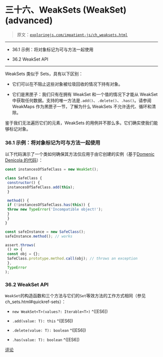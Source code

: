 # 三十六、WeakSets (WeakSet) (advanced)

> 原文：[`exploringjs.com/impatient-js/ch_weaksets.html`](https://exploringjs.com/impatient-js/ch_weaksets.html)

* * *

+   36.1 示例：将对象标记为可与方法一起使用

+   36.2 WeakSet API

* * *

WeakSets 类似于 Sets，具有以下区别：

+   它们可以在不阻止这些对象被垃圾回收的情况下持有对象。

+   它们是黑匣子：我们只有在拥有 WeakSet 和一个值的情况下才能从 WeakSet 中获取任何数据。支持的唯一方法是`.add()`、`.delete()`、`.has()`。请参阅 WeakMaps 作为黑匣子一节，了解为什么 WeakSets 不允许迭代、循环和清除。

鉴于我们无法遍历它们的元素，WeakSets 的用例并不那么多。它们确实使我们能够标记对象。

### 36.1 示例：将对象标记为可与方法一起使用

以下代码演示了一个类如何确保其方法仅应用于由它创建的实例（基于[Domenic Denicola 的代码](https://mail.mozilla.org/pipermail/es-discuss/2015-June/043027.html)）：

```js
const instancesOfSafeClass = new WeakSet();

class SafeClass {
 constructor() {
 instancesOfSafeClass.add(this);
 }

 method() {
 if (!instancesOfSafeClass.has(this)) {
 throw new TypeError('Incompatible object!');
 }
 }
}

const safeInstance = new SafeClass();
safeInstance.method(); // works

assert.throws(
 () => {
 const obj = {};
 SafeClass.prototype.method.call(obj); // throws an exception
 },
 TypeError
);
```

### 36.2 WeakSet API

`WeakSet`的构造函数和三个方法与它们的`Set`等效方法的工作方式相同（参见 ch_sets.html#quickref-sets）：

+   `new WeakSet<T>(values?: Iterable<T>)` ^([ES6])

+   `.add(value: T): this` ^([ES6])

+   `.delete(value: T): boolean` ^([ES6])

+   `.has(value: T): boolean` ^([ES6])

[评论](https://github.com/rauschma/impatient-js/issues/38)
